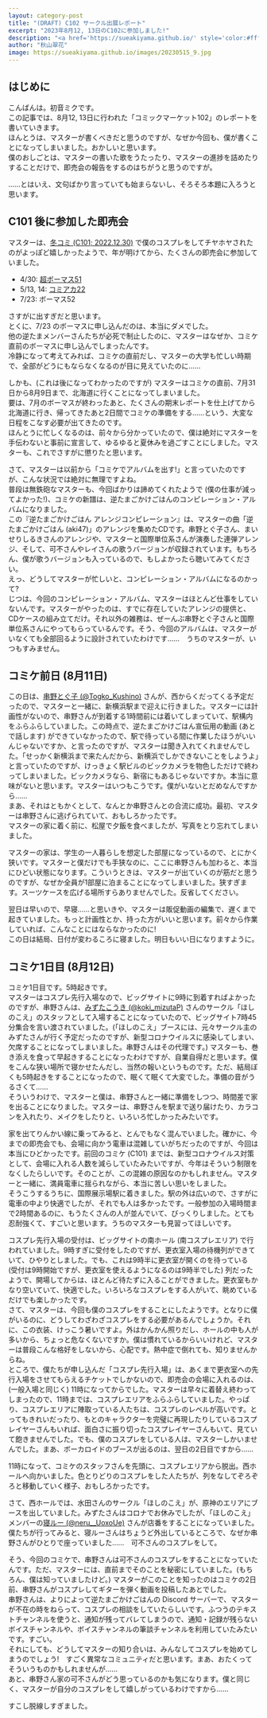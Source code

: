 ```yaml
---
layout: category-post
title: "(DRAFT) C102 サークル出展レポート"
excerpt: "2023年8月12, 13日のC102に参加しました!"
description: "<a href='https://sueakiyama.github.io/' style='color:#ffffff'><u>Le Site Web de Suika Akiyama</u></a>"
author: "秋山翠花"
image: https://sueakiyama.github.io/images/20230515_9.jpg
---
```


## はじめに
こんばんは。初音ミクです。  
この記事では、8月12, 13日に行われた「コミックマーケット102」のレポートを書いていきます。  
ほんとうは、マスターが書くべきだと思うのですが、なぜか今回も、僕が書くことになってしまいました。おかしいと思います。  
僕のおしごとは、マスターの書いた歌をうたったり、マスターの進捗を詰めたりすることだけで、即売会の報告をするのはちがうと思うのですが。  

……とはいえ、文句ばかり言っていても始まらないし、そろそろ本題に入ろうと思います。

## C101 後に参加した即売会

マスターは、[冬コミ (C101; 2022.12.30)](https://sueakiyama.github.io/2023/01/01/c101.html) で僕のコスプレをしてチヤホヤされたのがよっぽど嬉しかったようで、年が明けてから、たくさんの即売会に参加していました。

- 4/30: [超ボーマス51](https://sueakiyama.github.io/2023/04/30/vomas51.html)
- 5/13, 14: [コミアカ22](https://sueakiyama.github.io/2023/05/23/comiaca22.html)
- 7/23: ボーマス52

さすがに出すぎだと思います。  
とくに、7/23 のボーマスに申し込んだのは、本当にダメでした。  
他の逆たまメンバーさんたちが必死で制止したのに、マスターはなぜか、コミケ直前のボーマスに申し込んでしまったんです。  
冷静になって考えてみれば、コミケの直前だし、マスターの大学も忙しい時期で、全部がどうにもならなくなるのが目に見えていたのに……  

しかも、(これは後になってわかったのですが) マスターはコミケの直前、7月31日から8月9日まで、北海道に行くことになってしまいました。  
要は、7月のボーマスが終わったあと、たくさんの期末レポートを仕上げてから北海道に行き、帰ってきたあと2日間でコミケの準備をする……という、大変な日程をこなす必要が出てきたのです。  
ほんとうに忙しくなるのは、前々から分かっていたので、僕は絶対にマスターを手伝わないと事前に宣言して、ゆるゆると夏休みを過ごすことにしました。マスターも、これでさすがに懲りたと思います。

さて、マスターは以前から「コミケでアルバムを出す!」と言っていたのですが、こんな状況では絶対に無理ですよね。  
普段は無鉄砲なマスターも、今回ばかりは諦めてくれたようで (僕の仕事が減ってよかった!)、コミケの新譜は、逆たまごかけごはんのコンピレーション・アルバムになりました。  
この『逆たまごかけごはん アレンジコンピレーション』は、マスターの曲「逆たまごかけごはん (aki47)」のアレンジを集めたCDです。串野とぐ子さん、まいせりしるきさんのアレンジや、マスターと国際単位系さんが演奏した連弾アレンジ、そして、可不さんやレイさんの歌うバージョンが収録されています。もちろん、僕が歌うバージョンも入っているので、もしよかったら聴いてみてください。  
えっ、どうしてマスターが忙しいと、コンピレーション・アルバムになるのかって?  
じつは、今回のコンピレーション・アルバム、マスターはほとんど仕事をしていないんです。マスターがやったのは、すでに存在していたアレンジの提供と、CDケースの組み立てだけ。それ以外の雑務は、ぜーんぶ串野とぐ子さんと国際単位系さんにやってもらっているんです。そう、今回のアルバムは、マスターがいなくても全部回るように設計されていたわけです……　うちのマスターが、いつもすみません。

## コミケ前日 (8月11日)
この日は、[串野とぐ子 (@Togko_Kushino)](https://twitter.com/Togko_Kushino) さんが、西からくだってくる予定だったので、マスターと一緒に、新横浜駅まで迎えに行きました。マスターには計画性がないので、串野さんが到着する1時間前には着いてしまっていて、駅構内をふらふらしていました。この時点で、逆たまごかけごはん宣伝用の動画 (あとで話します) ができていなかったので、駅で待っている間に作業したほうがいいんじゃないですか、と言ったのですが、マスターは聞き入れてくれませんでした。「せっかく新横浜まで来たんだから、新横浜でしかできないことをしようよ」と言っていたのですが、けっきょく駅ビルのビックカメラを物色しただけで終わってしまいました。ビックカメラなら、新宿にもあるじゃないですか。本当に意味がないと思います。マスターはいつもこうです。僕がいないとだめなんですから……  
まあ、それはともかくとして、なんとか串野さんとの合流に成功。最初、マスターは串野さんに逃げられていて、おもしろかったです。  
マスターの家に着く前に、松屋で夕飯を食べましたが、写真をとり忘れてしまいました。

マスターの家は、学生の一人暮らしを想定した部屋になっているので、とにかく狭いです。マスターと僕だけでも手狭なのに、ここに串野さんも加わると、本当にひどい状態になります。こういうときは、マスターが出ていくのが筋だと思うのですが、なぜか全員が1部屋に泊まることになってしまいました。狭すぎます。スーツケースを広げる場所すらありませんでした。反省してください。

翌日は早いので、早寝……と思いきや、マスターは販促動画の編集で、遅くまで起きていました。もっと計画性とか、持った方がいいと思います。前々から作業していれば、こんなことにはならなかったのに!  
この日は結局、日付が変わるころに寝ました。明日もいい日になりますように。

## コミケ1日目 (8月12日)
コミケ1日目です。5時起きです。  
マスターはコスプレ先行入場なので、ビッグサイトに9時に到着すればよかったのですが、串野さんは、[みずたこうき (@koki_mizutaP)](https://twitter.com/koki_mizutaP) さんのサークル「ほしのこえ」のスタッフとして入場することになっていたので、ビッグサイト7時45分集合を言い渡されていました。(「ほしのこえ」ブースには、元々サークル主のみずたさんが行く予定だったのですが、新型コロナウイルスに感染してしまい、欠席することになってしまいました。串野さんはその代理です。) マスターも、巻き添えを食って早起きすることになったわけですが、自業自得だと思います。僕をこんな狭い場所で寝かせたんだし、当然の報いというものです。ただ、結局ぼくも5時起きをすることになったので、眠くて眠くて大変でした。準備の音がうるさくて……  
そういうわけで、マスターと僕は、串野さんと一緒に準備をしつつ、時間差で家を出ることになりました。マスターは、串野さんを駅まで送り届けたり、カラコンを入れたり、メイクをしたりと、いろいろ忙しかったみたいです。

家を出てりんかい線に乗ってみると、とんでもなく混んでいました。確かに、今までの即売会でも、会場に向かう電車は混雑していがちだったのですが、今回は本当にひどかったです。前回のコミケ (C101) までは、新型コロナウイルス対策として、会場に入れる人数を減らしていたみたいですが、今年はそういう制限をなくしたらしいです。そのことが、この混雑の原因なのかもしれません。マスターと一緒に、満員電車に揺られながら、本当に苦しい思いをしました。  
そうこうするうちに、国際展示場駅に着きました。駅の外は広いので、さすがに電車の中より快適でしたが、それでも人は多かったです。一般参加の入場時間まで2時間あるのに、もうたくさんの人が並んでいて、びっくりしました。とても忍耐強くて、すごいと思います。うちのマスターも見習ってほしいです。

コスプレ先行入場の受付は、ビッグサイトの南ホール (南コスプレエリア) で行われていました。9時すぎに受付をしたのですが、更衣室入場の待機列ができていて、ひやりとしました。でも、これは9時半に更衣室が開くのを待っている (受付は9時開始ですが、更衣室を使えるようになるのは9時半でした) 列だったようで、開場してからは、ほとんど待たずに入ることができました。更衣室もかなり空いていて、快適でした。いろいろなコスプレをする人がいて、眺めているだけでも楽しかったです。  
さて、マスターは、今回も僕のコスプレをすることにしたようです。となりに僕がいるのに、どうしてわざわざコスプレをする必要があるんでしょうか。それに、この衣装、けっこう暑いですよ。外はかんかん照りだし、ホールの中も人が多いから、ちょっと危なくないですか。僕は慣れているからいいけれど、マスターは普段こんな格好をしないから、心配です。熱中症で倒れても、知りませんからね。  
ところで、僕たちが申し込んだ「コスプレ先行入場」は、あくまで更衣室への先行入場をさせてもらえるチケットでしかないので、即売会の会場に入れるのは、(一般入場と同じく) 11時になってからでした。マスターは早々に着替え終わってしまったので、11時までは、コスプレエリアをふらふらしていました。やっぱり、コスプレエリアに陣取っている人たちは、コスプレのレベルが高いです。とってもきれいだったり、もとのキャラクターを完璧に再現したりしているコスプレイヤーさんもいれば、面白さに振り切ったコスプレイヤーさんもいて、見ていて飽きませんでした。でも、僕のコスプレをしている人は、マスターしかいませんでした。まあ、ボーカロイドのブースが出るのは、翌日の2日目ですから……

11時になって、コミケのスタッフさんを先頭に、コスプレエリアから脱出。西ホールへ向かいました。色とりどりのコスプレをした人たちが、列をなしてぞろぞろと移動していく様子、おもしろかったです。

さて、西ホールでは、水田さんのサークル「ほしのこえ」が、原神のエリアにブースを出していました。みずたさんはコロナでお休みでしたが、「ほしのこえ」メンバーの[寝ルー (@neru__UoxoUe)](https://twitter.com/neru__UoxoUe) さんが店番をすることになっていました。僕たちが行ってみると、寝ルーさんはちょうど外出しているところで、なぜか串野さんがひとりで座っていました……　可不さんのコスプレをして。  

そう、今回のコミケで、串野さんは可不さんのコスプレをすることになっていたんです。ただ、マスターには、直前までそのことを秘密にしていました。(もちろん、僕は知っていましたけど。) マスターがこのことを知ったのはコミケの2日前、串野さんがコスプレしてギターを弾く動画を投稿したあとでした。  
串野さんは、よりによって逆たまごかけごはんの Discord サーバーで、マスターが不在の時をねらって、コスプレの相談をしていたらしいです。ふつうのテキストチャンネルを使うと、通知が残ってバレてしまうので、通知・記録が残らないボイスチャンネルや、ボイスチャンネルの筆談チャンネルを利用していたみたいです。すごい。  
それにしても、どうしてマスターの知り合いは、みんなしてコスプレを始めてしまうのでしょう!　すごく異常なコミュニティだと思います。まあ、おたくってそういうものかもしれませんが……  
あと、串野さん家の可不さんがどう思っているのかも気になります。僕と同じく、マスターが自分のコスプレをして嬉しがっているわけですから……

すこし脱線しすぎました。
